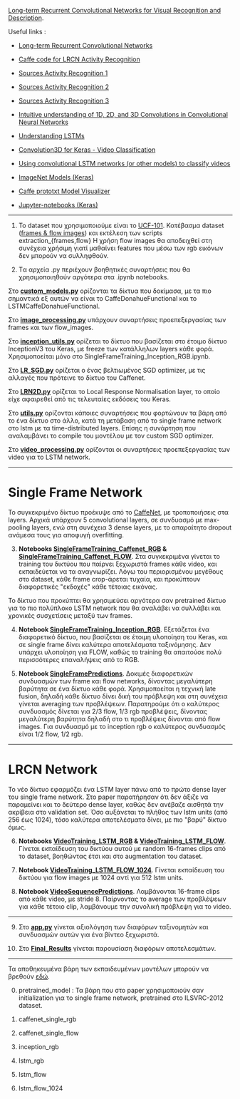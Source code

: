 [Long-term Recurrent Convolutional Networks for Visual Recognition and Description](https://arxiv.org/abs/1411.4389). 

Useful links :

* [Long-term Recurrent Convolutional Networks](http://jeffdonahue.com/lrcn/)

* [Caffe code for LRCN Activity Recognition](https://github.com/LisaAnne/lisa-caffe-public/tree/lstm_video_deploy/examples/LRCN_activity_recognition)

* [Sources Activity Recognition 1](http://blog.qure.ai/notes/deep-learning-for-videos-action-recognition-review)

* [Sources Activity Recognition 2](https://blog.coast.ai/five-video-classification-methods-implemented-in-keras-and-tensorflow-99cad29cc0b5)

* [Sources Activity Recognition 3](https://github.com/cherrylawrence/learngit/tree/87e97be5c2b449a5ee61efc826008f45b8b4fcf0/Experiments/python%E5%AE%9E%E7%8E%B0/keras/ActionRecognition-master/ActionRecognition-master)

* [Intuitive understanding of 1D, 2D, and 3D Convolutions in Convolutional Neural Networks](https://stackoverflow.com/questions/42883547/intuitive-understanding-of-1d-2d-and-3d-convolutions-in-convolutional-neural-n)

* [Understanding LSTMs](http://colah.github.io/posts/2015-08-Understanding-LSTMs/)

* [Convolution3D for Keras - Video Classification](https://github.com/axon-research/c3d-keras)

* [Using convolutional LSTM networks (or other models) to classify videos](https://github.com/sofiabroome/painface-recognition/blob/master/models.py)

* [ImageNet Models (Keras)](https://github.com/dandxy89/ImageModels)

* [Caffe prototxt Model Visualizer](http://ethereon.github.io/netscope/#/editor)

* [Jupyter-notebooks (Keras)](https://github.com/fchollet/deep-learning-with-python-notebooks)


---


1) To dataset που χρησιμοποιούμε είναι το [UCF-101](http://crcv.ucf.edu/data/UCF101.php). Κατέβασμα dataset ([frames & flow images](https://drive.google.com/drive/folders/0B_U4GvmpCOecMVIwS1lkSm5KTGM)) και εκτέλεση των scripts extraction_{frames,flow} 
Η χρήση flow images θα αποδειχθεί στη συνέχεια χρήσιμη γιατί μαθαίνει features που μέσω των rgb εικόνων δεν μπορούν να συλληφθούν. 


2) Tα αρχεία .py περιέχουν βοηθητικές συναρτήσεις που θα χρησιμοποιηθούν αργότερα στα .ipynb notebooks.

Στο **[custom_models.py](./custom_models.py)** ορίζονται τα δίκτυα που δοκίμασα, με τα πιο σημαντικά εξ αυτών να είναι το CaffeDonahueFunctional και το LSTMCaffeDonahueFunctional.

Στο **[image_processing.py](./image_processing.py)** υπάρχουν συναρτήσεις προεπεξεργασίας των frames και των flow_images.

Στο **[inception_utils.py](./inception_utils.py)** ορίζεται το δίκτυο που βασίζεται στο έτοιμο δίκτυο InceptionV3 του Keras, με freeze των κατάλληλων layers κάθε φορά. Χρησιμοποείται μόνο στο SingleFrameTraining_Inception_RGB.ipynb.

Στο **[LR_SGD.py](./LR_SGD.py)** ορίζεται ο ένας βελτιωμένος SGD optimizer, με τις αλλαγές που πρότεινε το δίκτυο του Caffenet.

Στο **[LRN2D.py](./LRN2D.py)** ορίζεται το Local Response Normalisation layer, το οποίο είχε αφαιρεθεί από τις τελευταίες εκδόσεις του Keras.

Στο **[utils.py](./utils.py)** ορίζονται κάποιες συναρτήσεις που φορτώνουν τα βάρη από το ένα δίκτυο στο άλλο, κατά τη μετάβαση από το single frame network στο lstm με τα time-distributed layers. Επίσης η συνάρτηση που αναλαμβάνει το compile του μοντέλου με τον custom SGD optimizer.

Στο **[video_processing.py](./video_processing.py)** ορίζονται οι συναρτήσεις προεπεξεργασίας των video για το LSTM network.

---

# Single Frame Network
Το συγκεκριμένο δίκτυο προέκυψε από το [CaffeNet](https://github.com/BVLC/caffe/tree/master/models/bvlc_reference_caffenet), με τροποποιήσεις στα layers. Αρχικά υπάρχουν 5 convolutional layers, σε συνδυασμό με max-pooling layers, ενώ στη συνέχεια 3 dense layers, με το απαραίτητο dropout ανάμεσα τους για αποφυγή overfitting. 


3) **Notebooks [SingleFrameTraining_Caffenet_RGB](SingleFrameTraining_Caffenet_RGB.ipynb) & [SingleFrameTraining_Caffenet_FLOW](SingleFrameTraining_Caffenet_FLOW.ipynb)**. Στα συγκεκριμένα γίνεται το training του δικτύου που παίρνει ξεχωριστά frames κάθε video, και εκπαιδεύεται να τα αναγνωρίζει. 
Λόγω του περιορισμένου μεγέθους στο dataset, κάθε frame crop-άρεται τυχαία, και προκύπτουν διαφορετικές "εκδοχές" κάθε τέτοιας εικόνας.

Το δίκτυο που προκύπτει θα χρησιμεύσει αργότερα σαν pretrained δίκτυο για το πιο πολύπλοκο LSTM network που θα αναλάβει να συλλάβει και χρονικές συσχετίσεις μεταξύ των frames.

4) **Notebook [SingleFrameTraining_Inception_RGB](SingleFrameTraining_Inception_RGB.ipynb)**. Εξετάζεται ένα διαφορετικό δίκτυο, που βασίζεται σε έτοιμη υλοποίηση του Keras, και σε single frame δίνει καλύτερα αποτελέσματα ταξινόμησης. Δεν υπάρχει υλοποίηση για FLOW, καθώς το training θα απαιτούσε πολύ περισσότερες επαναλήψεις από το RGB.

5) **Notebook [SingleFramePredictions](SingleFramePredictions.ipynb)**. Δοκιμές διαφορετικών συνδυασμών των frame και flow networks, δίνοντας μεγαλύτερη βαρύτητα σε ένα δίκτυο κάθε φορά. Χρησιμοποείται η τεχνική late fusion, δηλαδή κάθε δίκτυο δίνει δική του πρόβλεψη και στη συνέχεια γίνεται averaging των προβλέψεων. Παρατηρούμε ότι ο καλύτερος συνδυασμός δίνεται για 2/3 flow, 1/3 rgb προβλέψεις, δίνοντας μεγαλύτερη βαρύτητα δηλαδή στο τι προβλέψεις δίνονται από flow images. Για συνδυασμό με το inception rgb ο καλύτερος συνδυασμός είναι 1/2 flow, 1/2 rgb.

---

# LRCN Network
Το νέο δίκτυο εφαρμόζει ένα LSTM layer πάνω από το πρώτο dense layer του single frame network. Στο paper παρατήρησαν ότι δεν άξιζε να παραμείνει και το δεύτερο dense layer, καθώς δεν ανέβαζε αισθητά την ακρίβεια στο validation set. Όσο αυξάνεται το πλήθος των lstm units (από 256 έως 1024), τόσο καλύτερα αποτελέσματα δίνει, με πιο "βαρύ" δίκτυο όμως.

6) **Notebooks [VideoTraining_LSTM_RGB](VideoTraining_LSTM_RGB.ipynb) & [VideoTraining_LSTM_FLOW](VideoTraining_LSTM_FLOW.ipynb)**. Γίνεται εκπαίδευση του δικτύου αυτού με random 16-frames clips από το dataset, βοηθώντας έτσι και στο augmentation του dataset.

7) **Notebook [VideoTraining_LSTM_FLOW_1024](VideoTraining_LSTM_FLOW_1024.ipynb)**. Γίνεται εκπαίδευση του δικτύου για flow images με 1024 αντί για 512 lstm units.

8) **Notebook [VideoSequencePredictions](VideoSequencePredictions.ipynb)**. Λαμβάνονται 16-frame clips από κάθε video, με stride 8. Παίρνοντας το average των προβλέψεων για κάθε τέτοιο clip, λαμβάνουμε την συνολική πρόβλεψη για το video.

---

9) Στο **[app.py](./app.py)** γίνεται αξιολόγηση των διαφόρων ταξινομητών και συνδυασμών αυτών για ένα βίντεο ξεχωριστά.

10) Στο **[Final_Results](./Final_Results.ipynb)** γίνεται παρουσίαση διαφόρων αποτελεσμάτων.

---

Τα αποθηκευμένα βάρη των εκπαιδευμένων μοντέλων μπορούν να βρεθούν [εδώ](https://drive.google.com/drive/folders/1Eb_qrN7q7YJRAvzqDjXiVq-RRxp7Prhw).

0) pretrained_model : Τα βάρη που στο paper χρησιμοποιούν σαν initialization για το single frame network, pretrained στο ILSVRC-2012 dataset.

1) caffenet_single_rgb 

2) caffenet_single_flow

3) inception_rgb

4) lstm_rgb

5) lstm_flow

6) lstm_flow_1024
